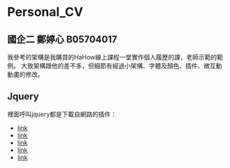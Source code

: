 # Personal_CV
## 國企二 鄭婷心 B05704017
我參考的架構是我購買的HaHow線上課程一堂實作個人履歷的課，老師示範的範例。
大致架構跟他的差不多，但細節有經過小架構、字體及顏色、插件、微互動動畫的修改。

## Jquery
裡面呼叫jquery都是下載自網路的插件：
* [link](http://markdalgleish.com/projects/stellar.js/)
* [link](https://wowjs.uk/)
* [link](https://fancyapps.com/fancybox/3/)
* [link](https://snapwidget.com/)
* [link](https://codepen.io/gschier/pen/jkivt)